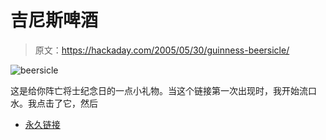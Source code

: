 # 吉尼斯啤酒

> 原文：<https://hackaday.com/2005/05/30/guinness-beersicle/>

![beersicle](img/01db8bff362215ab4417b46768579ac6.png)

这是给你阵亡将士纪念日的一点小礼物。当这个链接第一次出现时，我开始流口水。我点击了它，然后

*   [永久链接](http://www.lucaswolfen.co.uk/)